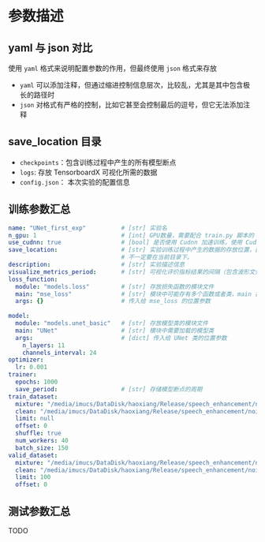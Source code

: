 # 参数描述

## yaml 与 json 对比

使用 `yaml` 格式来说明配置参数的作用，但最终使用 `json` 格式来存放

- `yaml` 可以添加注释，但通过缩进控制信息层次，比较乱，尤其是其中包含极长的路径时
- `json` 对格式有严格的控制，比如它甚至会控制最后的逗号，但它无法添加注释

## save_location 目录

- `checkpoints`：包含训练过程中产生的所有模型断点
- `logs`: 存放 TensorboardX 可视化所需的数据
- `config.json`： 本次实验的配置信息

## 训练参数汇总

```yaml
name: "UNet_first_exp"          # [str] 实验名
n_gpu: 1                        # [int] GPU数量，需要配合 train.py 脚本的 -D (--device) 参数
use_cudnn: true                 # [bool] 是否使用 Cudnn 加速训练，使用 Cudnn 可能会导致实验无法重复
save_location:                  # [str] 实验训练过程中产生的数据的存放位置，由于模型断点非常占用空间，可以将 save_location 指定在其他磁盘上。
                                # 不一定要在当前目录下。
description:                    # [str] 实验描述信息
visualize_metrics_period:       # [str] 可视化评价指标结果的间隔（包含波形文件，语音的可视化）
loss_function:            
  module: "models.loss"         # [str] 存放损失函数的模块文件
  main: "mse_loss"              # [str] 模块中可能存有多个函数或者类，main 指定需要加载的函数
  args: {}                      # 传入给 mse_loss 的位置参数
  
model:  
  module: "models.unet_basic"   # [str] 存放模型类的模块文件
  main: "UNet"                  # [str] 模块中需要加载的模型类
  args:                         # [dict] 传入给 UNet 类的位置参数
    n_layers: 11
    channels_interval: 24       
optimizer:
  lr: 0.001
trainer:
  epochs: 1000
  save_period:                  # [str] 存储模型断点的周期
train_dataset:
  mixture: "/media/imucs/DataDisk/haoxiang/Release/speech_enhancement/noise_7_clean_900/train/mixture.npy"
  clean: "/media/imucs/DataDisk/haoxiang/Release/speech_enhancement/noise_7_clean_900/train/clean.npy"
  limit: null
  offset: 0
  shuffle: true
  num_workers: 40
  batch_size: 150
valid_dataset:
  mixture: "/media/imucs/DataDisk/haoxiang/Release/speech_enhancement/noise_7_clean_900/test/mixture.npy"
  clean: "/media/imucs/DataDisk/haoxiang/Release/speech_enhancement/noise_7_clean_900/test/clean.npy"
  limit: 100
  offset: 0
```

## 测试参数汇总

TODO